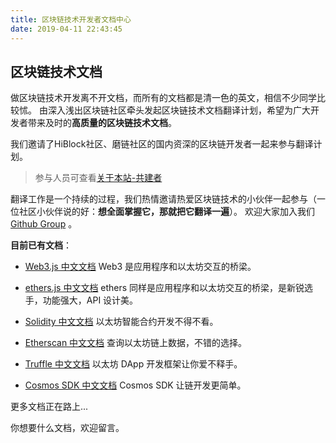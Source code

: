```yaml
---
title: 区块链技术开发者文档中心
date: 2019-04-11 22:43:45
---
```


## 区块链技术文档

做区块链技术开发离不开文档，而所有的文档都是清一色的英文，相信不少同学比较怵。
由深入浅出区块链社区牵头发起区块链技术文档翻译计划，希望为广大开发者带来及时的**高质量的区块链技术文档**。

我们邀请了HiBlock社区、磨链社区的国内资深的区块链开发者一起来参与翻译计划。

> 参与人员可查看[关于本站-共建者](https://learnblockchain.cn/about/)

翻译工作是一个持续的过程，我们热情邀请热爱区块链技术的小伙伴一起参与（一位社区小伙伴说的好：**想全面掌握它，那就把它翻译一遍**）。
欢迎大家加入我们 [Github Group](https://github.com/lbc-team) 。

**目前已有文档**：

  * [Web3.js 中文文档](https://learnblockchain.cn/docs/web3js-0.2x/)
    Web3 是应用程序和以太坊交互的桥梁。

  * [ethers.js 中文文档](https://learnblockchain.cn/docs/ethers.js/)
    ethers 同样是应用程序和以太坊交互的桥梁，是新锐选手，功能强大，API 设计美。

  * [Solidity 中文文档](https://learnblockchain.cn/docs/solidity/)
    以太坊智能合约开发不得不看。

  * [Etherscan 中文文档](https://learnblockchain.cn/docs/etherscan/)
    查询以太坊链上数据，不错的选择。

  * [Truffle 中文文档](https://learnblockchain.cn/docs/truffle/)
    以太坊 DApp 开发框架让你爱不释手。

  * [Cosmos SDK 中文文档](https://learnblockchain.cn/docs/cosmos/)
   Cosmos SDK 让链开发更简单。 

更多文档正在路上...

你想要什么文档，欢迎留言。



